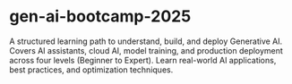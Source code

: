 # gen-ai-bootcamp-2025
A structured learning path to understand, build, and deploy Generative AI. Covers AI assistants, cloud AI, model training, and production deployment across four levels (Beginner to Expert). Learn real-world AI applications, best practices, and optimization techniques.

